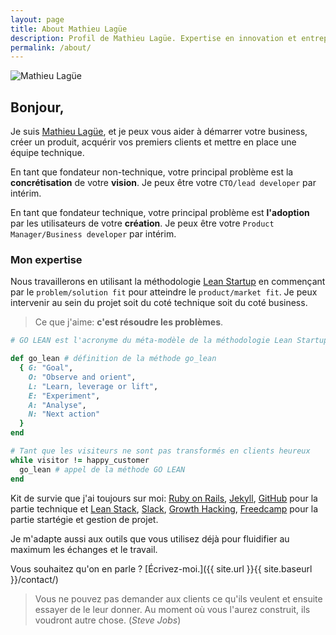 ```yaml
---
layout: page
title: About Mathieu Lagüe
description: Profil de Mathieu Lagüe. Expertise en innovation et entreprenariat
permalink: /about/
---
```


<img itemprop="image" class="img-rounded avatar" src="{{ site.url }}{{ site.baseurl }}/assets/img/avatar.png" alt="Mathieu Lagüe">

## Bonjour,

Je suis [Mathieu Lagüe], et je peux vous aider à démarrer votre business, créer un produit, acquérir vos premiers clients et mettre en place une équipe technique.

En tant que fondateur non-technique, votre principal problème est la **concrétisation** de votre **vision**. Je peux être votre `CTO/lead developer` par intérim.

En tant que fondateur technique, votre principal problème  est **l'adoption** par les utilisateurs de votre **création**. Je peux être votre `Product Manager/Business developer` par intérim.

### Mon expertise

Nous travaillerons en utilisant la méthodologie [Lean Startup] en commençant par le `problem/solution fit` pour atteindre le `product/market fit`.
Je peux intervenir au sein du projet soit du coté technique soit du coté business.

>Ce que j'aime: **c'est résoudre les problèmes**.

```ruby
# GO LEAN est l'acronyme du méta-modèle de la méthodologie Lean Startup

def go_lean # définition de la méthode go_lean
  { G: "Goal",
    O: "Observe and orient",
    L: "Learn, leverage or lift",
    E: "Experiment",
    A: "Analyse",
    N: "Next action"
  }
end

# Tant que les visiteurs ne sont pas transformés en clients heureux
while visitor != happy_customer
  go_lean # appel de la méthode GO LEAN
end

```

Kit de survie que j'ai toujours sur moi: [Ruby on Rails], [Jekyll], [GitHub] pour la partie technique et [Lean Stack], [Slack], [Growth Hacking], [Freedcamp] pour la partie startégie et gestion de projet.

Je m'adapte aussi aux outils que vous utilisez déjà pour fluidifier au maximum les échanges et le travail.


Vous souhaitez qu'on en parle ? [Écrivez-moi.]({{ site.url }}{{ site.baseurl }}/contact/)

> Vous ne pouvez pas demander aux clients ce qu'ils veulent et ensuite essayer de le leur donner. Au moment où vous l'aurez construit, ils voudront autre chose.
> (*Steve Jobs*)


[Mathieu Lagüe]: https://mathieu.lague.me
[Lean Startup]: https://www.lean-startup.net/
[Ruby on Rails]: https://rubyonrails.org/
[Jekyll]: https://jekyllrb.com/
[GitHub]: https://github.com/
[Lean Stack]: https://leanstack.com/
[Basecamp]: https://basecamp.com/
[Slack]: https://slack.com
[Growth Hacking]: https://fr.wikipedia.org/wiki/Growth_Hacking
[Freedcamp]: 'https://freedcamp.com/'

